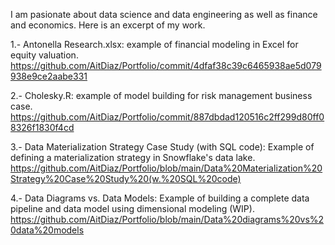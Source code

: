  I am pasionate about data science and data engineering as well as finance and economics. Here is an excerpt of my work. 

1.- Antonella Research.xlsx: example of financial modeling in Excel for equity valuation. https://github.com/AitDiaz/Portfolio/commit/4dfaf38c39c6465938ae5d079938e9ce2aabe331

2.- Cholesky.R: example of model building for risk management business case. https://github.com/AitDiaz/Portfolio/commit/887dbdad120516c2ff299d80ff08326f1830f4cd

3.- Data Materialization Strategy Case Study (with SQL code): Example of defining a materialization strategy in Snowflake's data lake. https://github.com/AitDiaz/Portfolio/blob/main/Data%20Materialization%20Strategy%20Case%20Study%20(w.%20SQL%20code)

4.- Data Diagrams vs. Data Models: Example of building a complete data pipeline and data model using dimensional modeling (WIP). https://github.com/AitDiaz/Portfolio/blob/main/Data%20diagrams%20vs%20data%20models
